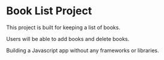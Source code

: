 # Book List Project

This project is built for keeping a list of books.

Users will be able to add books and delete books.

Building a Javascript app without any frameworks or libraries.
